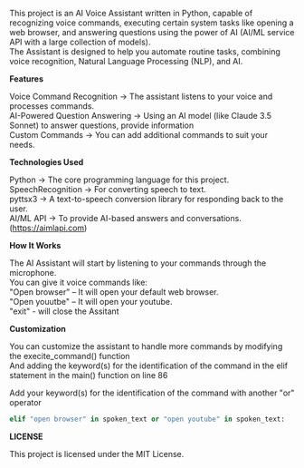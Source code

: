 This project is an AI Voice Assistant written in Python, capable of recognizing voice commands, executing certain system tasks like opening a web browser, and answering questions using the power of AI (AI/ML service API with a large collection of models).  
The Assistant is designed to help you automate routine tasks, combining voice recognition, Natural Language Processing (NLP), and AI.  

**Features**  

Voice Command Recognition -> The assistant listens to your voice and processes commands.  
AI-Powered Question Answering -> Using an AI model (like Claude 3.5 Sonnet) to answer questions, provide information  
Custom Commands -> You can add additional commands to suit your needs.  

**Technologies Used**  

Python -> The core programming language for this project.  
SpeechRecognition -> For converting speech to text.  
pyttsx3 -> A text-to-speech conversion library for responding back to the user.  
AI/ML API -> To provide AI-based answers and conversations. (https://aimlapi.com)  

**How It Works**  

The AI Assistant will start by listening to your commands through the microphone.  
You can give it voice commands like:  
  "Open browser" – It will open your default web browser.  
  "Open youutbe" – It will open your youtube.  
  "exit" - will close the Assitant  

**Customization**  

You can customize the assistant to handle more commands by modifying the execite_command() function  
And adding the keyword(s) for the identification of the command in the elif statement in the main() function on line 86

Add your keyword(s) for the identification of the command with another "or" operator  
```python
elif "open browser" in spoken_text or "open youtube" in spoken_text:
```

**LICENSE**  

This project is licensed under the MIT License.  


  
